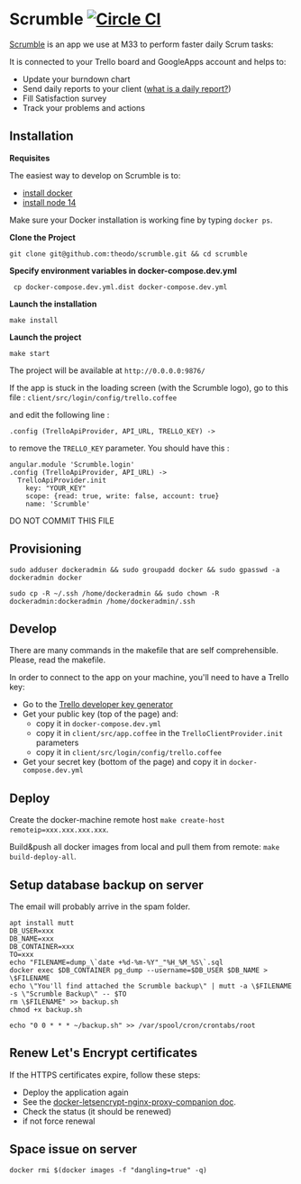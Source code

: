 # Scrumble [![Circle CI](https://circleci.com/gh/theodo/scrumble.svg?style=svg)](https://circleci.com/gh/theodo/scrumble)

[Scrumble](https://theodo.github.io/scrumble/) is an app we use at M33 to perform faster daily Scrum tasks:

It is connected to your Trello board and GoogleApps account and helps to:

- Update your burndown chart
- Send daily reports to your client ([what is a daily report?](http://www.theodo.fr/blog/2015/10/you-want-to-do-scrum-start-with-daily-reports/))
- Fill Satisfaction survey
- Track your problems and actions

## Installation

**Requisites**

The easiest way to develop on Scrumble is to:

- [install docker](https://docs.docker.com/engine/installation/)
- [install node 14](https://github.com/nvm-sh/nvm)

Make sure your Docker installation is working fine by typing `docker ps`.

**Clone the Project**

```
git clone git@github.com:theodo/scrumble.git && cd scrumble
```

**Specify environment variables in docker-compose.dev.yml**

```
 cp docker-compose.dev.yml.dist docker-compose.dev.yml
```

**Launch the installation**

```
make install
```

**Launch the project**

```
make start
```

The project will be available at `http://0.0.0.0:9876/`

If the app is stuck in the loading screen (with the Scrumble logo), go to this file :
`client/src/login/config/trello.coffee`

and edit the following line :

```
.config (TrelloApiProvider, API_URL, TRELLO_KEY) ->
```

to remove the `TRELLO_KEY` parameter. You should have this :

```
angular.module 'Scrumble.login'
.config (TrelloApiProvider, API_URL) ->
  TrelloApiProvider.init
    key: "YOUR_KEY"
    scope: {read: true, write: false, account: true}
    name: 'Scrumble'
```

DO NOT COMMIT THIS FILE

## Provisioning

```
sudo adduser dockeradmin && sudo groupadd docker && sudo gpasswd -a dockeradmin docker

sudo cp -R ~/.ssh /home/dockeradmin && sudo chown -R dockeradmin:dockeradmin /home/dockeradmin/.ssh
```

## Develop

There are many commands in the makefile that are self comprehensible. Please,
read the makefile.

In order to connect to the app on your machine, you'll need to have a Trello key:

- Go to the [Trello developer key generator](https://trello.com/app-key)
- Get your public key (top of the page) and:
  - copy it in `docker-compose.dev.yml`
  - copy it in `client/src/app.coffee` in the `TrelloClientProvider.init` parameters
  - copy it in `client/src/login/config/trello.coffee`
- Get your secret key (bottom of the page) and copy it in `docker-compose.dev.yml`

## Deploy

Create the docker-machine remote host `make create-host remoteip=xxx.xxx.xxx.xxx`.

Build&push all docker images from local and pull them from remote: `make build-deploy-all`.

## Setup database backup on server

The email will probably arrive in the spam folder.

```
apt install mutt
DB_USER=xxx
DB_NAME=xxx
DB_CONTAINER=xxx
TO=xxx
echo "FILENAME=dump_\`date +%d-%m-%Y"_"%H_%M_%S\`.sql
docker exec $DB_CONTAINER pg_dump --username=$DB_USER $DB_NAME > \$FILENAME
echo \"You'll find attached the Scrumble backup\" | mutt -a \$FILENAME -s \"Scrumble Backup\" -- $TO
rm \$FILENAME" >> backup.sh
chmod +x backup.sh

echo "0 0 * * * ~/backup.sh" >> /var/spool/cron/crontabs/root
```

## Renew Let's Encrypt certificates

If the HTTPS certificates expire, follow these steps:

- Deploy the application again
- See the [docker-letsencrypt-nginx-proxy-companion doc](https://github.com/JrCs/docker-letsencrypt-nginx-proxy-companion).
- Check the status (it should be renewed)
- if not force renewal

## Space issue on server

`docker rmi $(docker images -f "dangling=true" -q)`
